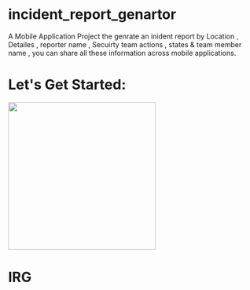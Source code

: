# incident_report_genartor

A Mobile Application Project the genrate an inident report by Location , Detailes , reporter name , Secuirty team actions , states & team member name , you can share all these information across mobile applications.

# Let's Get Started:

<img src="https://github.com/user-attachments/assets/9a6857a9-a2ac-491d-9a69-5c71594cdd10" width="300">

# IRG

